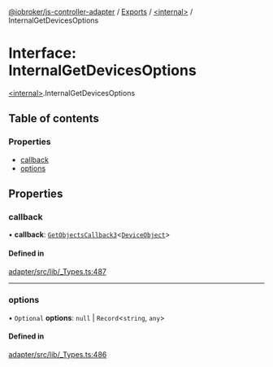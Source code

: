 [@iobroker/js-controller-adapter](../README.md) / [Exports](../modules.md) / [\<internal\>](../modules/internal_.md) / InternalGetDevicesOptions

# Interface: InternalGetDevicesOptions

[\<internal\>](../modules/internal_.md).InternalGetDevicesOptions

## Table of contents

### Properties

- [callback](internal_.InternalGetDevicesOptions.md#callback)
- [options](internal_.InternalGetDevicesOptions.md#options)

## Properties

### callback

• **callback**: [`GetObjectsCallback3`](../modules/internal_.md#getobjectscallback3)\<[`DeviceObject`](internal_.DeviceObject.md)\>

#### Defined in

[adapter/src/lib/_Types.ts:487](https://github.com/ioBroker/ioBroker.js-controller/blob/1906f86c/packages/adapter/src/lib/_Types.ts#L487)

___

### options

• `Optional` **options**: ``null`` \| `Record`\<`string`, `any`\>

#### Defined in

[adapter/src/lib/_Types.ts:486](https://github.com/ioBroker/ioBroker.js-controller/blob/1906f86c/packages/adapter/src/lib/_Types.ts#L486)

